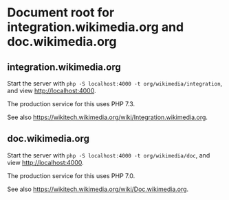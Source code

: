 Document root for integration.wikimedia.org and doc.wikimedia.org
====

## integration.wikimedia.org

Start the server with `php -S localhost:4000 -t org/wikimedia/integration`,
and view <http://localhost:4000>.

The production service for this uses PHP 7.3.

See also <https://wikitech.wikimedia.org/wiki/Integration.wikimedia.org>.

## doc.wikimedia.org

Start the server with `php -S localhost:4000 -t org/wikimedia/doc`,
and view <http://localhost:4000>.

The production service for this uses PHP 7.0.

See also <https://wikitech.wikimedia.org/wiki/Doc.wikimedia.org>.
